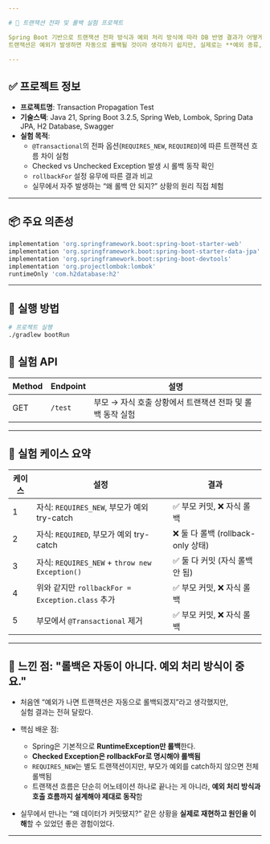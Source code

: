 ```yaml
---

# 🔁 트랜잭션 전파 및 롤백 실험 프로젝트

Spring Boot 기반으로 트랜잭션 전파 방식과 예외 처리 방식에 따라 DB 반영 결과가 어떻게 달라지는지를 실험한 프로젝트입니다.  
트랜잭션은 예외가 발생하면 자동으로 롤백될 것이라 생각하기 쉽지만, 실제로는 **예외 종류, 전파 전략, try-catch 여부**에 따라 전혀 다른 결과가 나타납니다.

---
```


## ✅ 프로젝트 정보

- **프로젝트명**: Transaction Propagation Test
- **기술스택**: Java 21, Spring Boot 3.2.5, Spring Web, Lombok, Spring Data JPA, H2 Database, Swagger
- **실험 목적**:
  - `@Transactional`의 전파 옵션(`REQUIRES_NEW`, `REQUIRED`)에 따른 트랜잭션 흐름 차이 실험
  - Checked vs Unchecked Exception 발생 시 롤백 동작 확인
  - `rollbackFor` 설정 유무에 따른 결과 비교
  - 실무에서 자주 발생하는 “왜 롤백 안 되지?” 상황의 원리 직접 체험

---

## 📦 주요 의존성

```groovy
implementation 'org.springframework.boot:spring-boot-starter-web'
implementation 'org.springframework.boot:spring-boot-starter-data-jpa'
implementation 'org.springframework.boot:spring-boot-devtools'
implementation 'org.projectlombok:lombok'
runtimeOnly 'com.h2database:h2'
```

---

## 🔧 실행 방법

```bash
# 프로젝트 실행
./gradlew bootRun
```

## 🧪 실험 API

| Method | Endpoint     | 설명 |
|--------|--------------|------|
| GET    | `/test`      | 부모 → 자식 호출 상황에서 트랜잭션 전파 및 롤백 동작 실험 |

---

## 🧬 실험 케이스 요약

| 케이스 | 설정 | 결과 |
|--------|-------|-------|
| 1 | 자식: `REQUIRES_NEW`, 부모가 예외 try-catch | ✅ 부모 커밋, ❌ 자식 롤백 |
| 2 | 자식: `REQUIRED`, 부모가 예외 try-catch | ❌ 둘 다 롤백 (rollback-only 상태) |
| 3 | 자식: `REQUIRES_NEW` + `throw new Exception()` | ✅ 둘 다 커밋 (자식 롤백 안 됨) |
| 4 | 위와 같지만 `rollbackFor = Exception.class` 추가 | ✅ 부모 커밋, ❌ 자식 롤백 |
| 5 | 부모에서 `@Transactional` 제거 | ✅ 부모 커밋, ❌ 자식 롤백 |

---

## 🧠 느낀 점: "롤백은 자동이 아니다. 예외 처리 방식이 중요."

- 처음엔 “예외가 나면 트랜잭션은 자동으로 롤백되겠지”라고 생각했지만,  
  실험 결과는 전혀 달랐다.
  
- 핵심 배운 점:
  - Spring은 기본적으로 **RuntimeException만 롤백**한다.
  - **Checked Exception은 rollbackFor로 명시해야 롤백됨**
  - `REQUIRES_NEW`는 별도 트랜잭션이지만, 부모가 예외를 catch하지 않으면 전체 롤백됨
  - 트랜잭션 흐름은 단순히 어노테이션 하나로 끝나는 게 아니라, **예외 처리 방식과 호출 흐름까지 설계해야 제대로 동작**함

- 실무에서 만나는 “왜 데이터가 커밋됐지?” 같은 상황을 **실제로 재현하고 원인을 이해**할 수 있었던 좋은 경험이었다.

---
